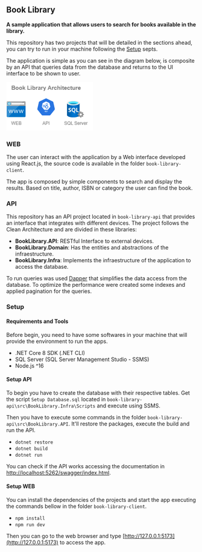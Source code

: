 ## Book Library

**A sample application that allows users to search for books available in the library.**

This repository has two projects that will be detailed in the sections ahead, you can try to run in your machine following the [Setup](#setup) septs.

The application is simple as you can see in the diagram below, is composite by an API that queries data from the database and returns to the UI interface to be shown to user.

![Architecture Diagram](docs/architecture-diagram.drawio.png)

### WEB
The user can interact with the application by a Web interface developed using React.js, the source code is available in the folder `book-library-client`.

The app is composed by simple components to search and display the results. Based on title, author, ISBN or category the user can find the book. 

### API
This repository has an API project located in `book-library-api` that provides an interface that integrates with different devices. The project follows the Clean Architecture and are divided in these libraries:
 * **BookLibrary.API**: RESTful Interface to external devices.
 * **BookLibrary.Domain**: Has the entities and abstractions of the infraestructure.
 * **BookLibrary.Infra**: Implements the infraestructure of the application to access the database.

To run queries was used [Dapper](https://www.learndapper.com) that simplifies the data access from the database. To optimize the performance were created some indexes and applied pagination for the queries. 

### Setup
#### Requirements and Tools
Before begin, you need to have some softwares in your machine that will provide the environment to run the apps.
 * .NET Core 8 SDK (.NET CLI)
 * SQL Server (SQL Server Management Studio - SSMS)
 * Node.js ^16
 
#### Setup API
To begin you have to create the database with their respective tables. Get the script `Setup Database.sql` located in `book-library-api\src\BookLibrary.Infra\Scripts` and execute using SSMS.

Then you have to execute some commands in the folder `book-library-api\src\BookLibrary.API`. It'll restore the packages, execute the build and run the API.
 * `dotnet restore`
 * `dotnet build`
 * `dotnet run`

You can check if the API works accessing the documentation in [http://localhost:5262/swagger/index.html](http://localhost:5262/swagger/index.html).

#### Setup WEB
You can install the dependencies of the projects and start the app executing the commands bellow in the folder `book-library-client`.
 * `npm install`
 * `npm run dev`

Then you can go to the web browser and type [http://127.0.0.1:5173](http://127.0.0.1:5173) to access the app.
